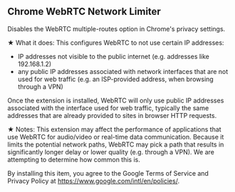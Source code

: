 ## Chrome WebRTC Network Limiter
Disables the WebRTC multiple-routes option in Chrome's privacy settings.

★ What it does:
This configures WebRTC to not use certain IP addresses:
- IP addresses not visible to the public internet (e.g. addresses like 192.168.1.2)
- any public IP addresses associated with network interfaces that are not used for web traffic (e.g. an ISP-provided address, when browsing through a VPN)
 
Once the extension is installed, WebRTC will only use public IP addresses associated with the interface used for web traffic, typically the same addresses that are already provided to sites in browser HTTP requests.

★ Notes:
This extension may affect the performance of applications that use WebRTC for audio/video or real-time data communication. Because it limits the potential network paths, WebRTC may pick a path that results in significantly longer delay or lower quality (e.g. through a VPN). We are attempting to determine how common this is.

By installing this item, you agree to the Google Terms of Service and Privacy Policy at https://www.google.com/intl/en/policies/.

